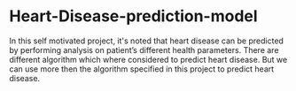 # Heart-Disease-prediction-model
In this self motivated project, it's noted that heart disease can be predicted by performing analysis on patient’s different health parameters. There are different algorithm which where considered to predict heart disease. But we can use more then the algorithm specified in this project to predict heart disease.
